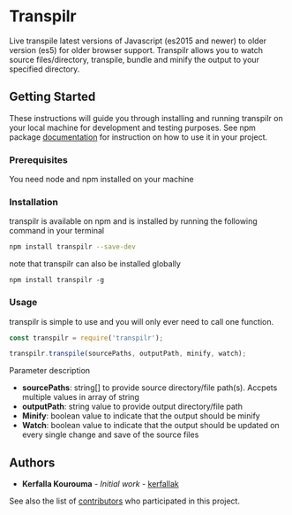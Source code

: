 # Transpilr

Live transpile latest versions of Javascript (es2015 and newer) to older version (es5) for older browser support. Transpilr allows you to watch source files/directory, transpile, bundle and minify the output to your specified directory.

## Getting Started

These instructions will guide you through installing and running transpilr on your local machine for development and testing purposes. See npm package  [documentation](http://www.dropwizard.io/1.0.2/docs/) for instruction on how to use it in your project.

### Prerequisites

You need node and npm installed on your machine

### Installation

transpilr is available on npm and is installed by running the following command in your terminal

``` bash
npm install transpilr --save-dev
```

note that transpilr can also be installed globally

```
npm install transpilr -g
```

### Usage

transpilr is simple to use and you will only ever need to call one function.

``` javascript
const transpilr = require('transpilr');

transpilr.transpile(sourcePaths, outputPath, minify, watch);

```

 Parameter description

* **sourcePaths**: string[] to provide source directory/file path(s). Accpets multiple values in array of string
* **outputPath**: string value to provide output directory/file path
* **Minify**: boolean value to indicate that the output should be minify
* **Watch**: boolean value to indicate that the output should be updated on every single change and save of the source files

## Authors

* **Kerfalla Kourouma** - *Initial work* - [kerfallak](https://github.com/kerfallak)

See also the list of [contributors](https://github.com/kerfallak/transpilr/graphs/contributors) who participated in this project.
